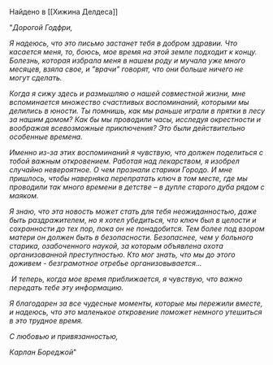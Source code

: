 Найдено в [[Хижина Делдеса]]

"_Дорогой Годфри,_

_Я надеюсь, что это письмо застанет тебя в добром здравии. Что касается меня, то, боюсь, мое время на этой земле подходит к концу. Болезнь, которая избрала меня в нашем роду и мучала уже много месяцев, взяла свое, и "врачи" говорят, что они больше ничего не могут сделать._

_Когда я сижу здесь и размышляю о нашей совместной жизни, мне вспоминается множество счастливых воспоминаний, которыми мы делились в юности. Ты помнишь, как мы раньше играли в прятки в лесу за нашим домом? Как бы мы проводили часы, исследуя окрестности и воображая всевозможные приключения? Это были действительно особенные времена._

_Именно из-за этих воспоминаний я чувствую, что должен поделиться с тобой важным откровением. Работая над лекарством, я изобрел случайно невероятное. О чем прознали старики Городо. И мне пришлось, чтобы наверняка перепратать ключ в том месте, где мы проводили так много времени в детстве – в дупле старого дуба рядом с маяком._

_Я знаю, что эта новость может стать для тебя неожиданностью, даже быть раздражителем, но я хотел убедиться, что ключ был в целости и сохранности до тех пор, пока он не понадобится. Тем более под взором матери он должен быть в безопасности. Безопаснее, чем у больного старика, озабоченного наукой, за которым объявлена охота организованной преступностью. Кто мог знать, что мы до этого доживем - безграмотное отребье организовывается..._

 _И теперь, когда мое время приближается, я чувствую, что важно передать тебе эту информацию._

_Я благодарен за все чудесные моменты, которые мы пережили вместе, и надеюсь, что это маленькое откровение поможет немного утешиться в это трудное время._

_С любовью и привязанностью,_

_Карлан Бореджой_"